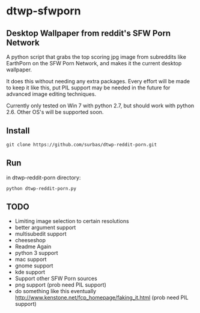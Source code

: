 dtwp-sfwporn
===================

## Desktop Wallpaper from reddit's SFW Porn Network ##

A python script that grabs the top scoring jpg image from subreddits like EarthPorn on the SFW Porn Network, and 
makes it the current desktop wallpaper.

It does this without needing any extra packages. Every effort will be made to keep it like this, put PIL support may be 
needed in the future for advanced image editing techniques.

Currently only tested on Win 7 with python 2.7, but should work with python 2.6. Other OS's will be supported soon.

Install
-------

    git clone https://github.com/surbas/dtwp-reddit-porn.git

Run
---
in dtwp-reddit-porn directory:

    python dtwp-reddit-porn.py

TODO
----
* Limiting image selection to certain resolutions
* better argument support
* multisubedit support
* cheeseshop
* Readme Again
* python 3 support
* mac support
* gnome support
* kde support
* Support other SFW Porn sources
* png support (prob need PIL support)
* do something like this eventually http://www.kenstone.net/fcp_homepage/faking_it.html (prob need PIL support)
